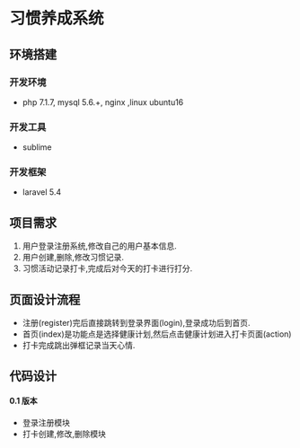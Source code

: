 # 习惯养成系统
## 环境搭建
### 开发环境
* php 7.1.7, mysql 5.6.+, nginx ,linux ubuntu16
### 开发工具
* sublime
### 开发框架
* laravel 5.4
## 项目需求
1. 用户登录注册系统,修改自己的用户基本信息.
2. 用户创建,删除,修改习惯记录.
3. 习惯活动记录打卡,完成后对今天的打卡进行打分.

## 页面设计流程
* 注册(register)完后直接跳转到登录界面(login),登录成功后到首页.
* 首页(index)是功能点是选择健康计划,然后点击健康计划进入打卡页面(action)
* 打卡完成跳出弹框记录当天心情.

## 代码设计
#### 0.1 版本
* 登录注册模块
* 打卡创建,修改,删除模块

